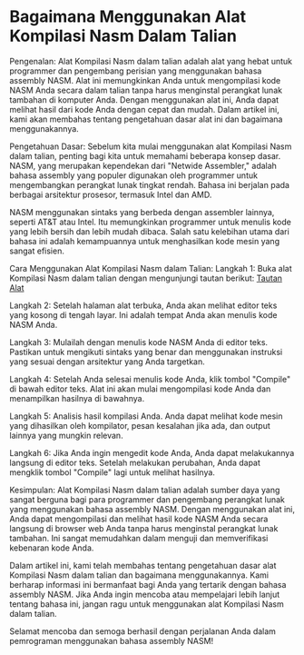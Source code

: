 Bagaimana Menggunakan Alat Kompilasi Nasm Dalam Talian
======================================================

Pengenalan: Alat Kompilasi Nasm dalam talian adalah alat yang hebat untuk programmer dan pengembang perisian yang menggunakan bahasa assembly NASM. Alat ini memungkinkan Anda untuk mengompilasi kode NASM Anda secara dalam talian tanpa harus menginstal perangkat lunak tambahan di komputer Anda. Dengan menggunakan alat ini, Anda dapat melihat hasil dari kode Anda dengan cepat dan mudah. Dalam artikel ini, kami akan membahas tentang pengetahuan dasar alat ini dan bagaimana menggunakannya.

Pengetahuan Dasar: Sebelum kita mulai menggunakan alat Kompilasi Nasm dalam talian, penting bagi kita untuk memahami beberapa konsep dasar. NASM, yang merupakan kependekan dari "Netwide Assembler," adalah bahasa assembly yang populer digunakan oleh programmer untuk mengembangkan perangkat lunak tingkat rendah. Bahasa ini berjalan pada berbagai arsitektur prosesor, termasuk Intel dan AMD.

NASM menggunakan sintaks yang berbeda dengan assembler lainnya, seperti AT&amp;T atau Intel. Itu memungkinkan programmer untuk menulis kode yang lebih bersih dan lebih mudah dibaca. Salah satu kelebihan utama dari bahasa ini adalah kemampuannya untuk menghasilkan kode mesin yang sangat efisien.

Cara Menggunakan Alat Kompilasi Nasm dalam Talian: Langkah 1: Buka alat Kompilasi Nasm dalam talian dengan mengunjungi tautan berikut: [Tautan Alat](https://www.onlinecalculatorsfree.com/ms/tools/compile-nasm-online.html)

Langkah 2: Setelah halaman alat terbuka, Anda akan melihat editor teks yang kosong di tengah layar. Ini adalah tempat Anda akan menulis kode NASM Anda.

Langkah 3: Mulailah dengan menulis kode NASM Anda di editor teks. Pastikan untuk mengikuti sintaks yang benar dan menggunakan instruksi yang sesuai dengan arsitektur yang Anda targetkan.

Langkah 4: Setelah Anda selesai menulis kode Anda, klik tombol "Compile" di bawah editor teks. Alat ini akan mulai mengompilasi kode Anda dan menampilkan hasilnya di bawahnya.

Langkah 5: Analisis hasil kompilasi Anda. Anda dapat melihat kode mesin yang dihasilkan oleh kompilator, pesan kesalahan jika ada, dan output lainnya yang mungkin relevan.

Langkah 6: Jika Anda ingin mengedit kode Anda, Anda dapat melakukannya langsung di editor teks. Setelah melakukan perubahan, Anda dapat mengklik tombol "Compile" lagi untuk melihat hasilnya.

Kesimpulan: Alat Kompilasi Nasm dalam talian adalah sumber daya yang sangat berguna bagi para programmer dan pengembang perangkat lunak yang menggunakan bahasa assembly NASM. Dengan menggunakan alat ini, Anda dapat mengompilasi dan melihat hasil kode NASM Anda secara langsung di browser web Anda tanpa harus menginstal perangkat lunak tambahan. Ini sangat memudahkan dalam menguji dan memverifikasi kebenaran kode Anda.

Dalam artikel ini, kami telah membahas tentang pengetahuan dasar alat Kompilasi Nasm dalam talian dan bagaimana menggunakannya. Kami berharap informasi ini bermanfaat bagi Anda yang tertarik dengan bahasa assembly NASM. Jika Anda ingin mencoba atau mempelajari lebih lanjut tentang bahasa ini, jangan ragu untuk menggunakan alat Kompilasi Nasm dalam talian.

Selamat mencoba dan semoga berhasil dengan perjalanan Anda dalam pemrograman menggunakan bahasa assembly NASM!